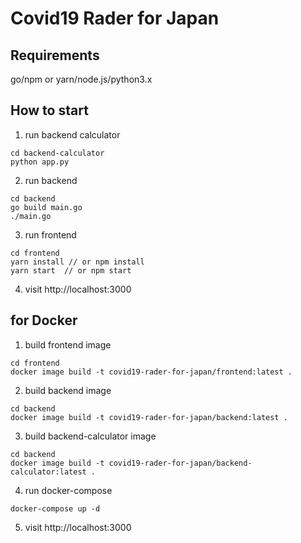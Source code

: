 # Covid19 Rader for Japan

## Requirements
go/npm or yarn/node.js/python3.x

## How to start

1. run backend calculator
```
cd backend-calculator
python app.py
```

2. run backend
```
cd backend
go build main.go
./main.go
```

3. run frontend
```
cd frontend
yarn install // or npm install
yarn start  // or npm start
```

4. visit http://localhost:3000

## for Docker

1. build frontend image

```
cd frontend
docker image build -t covid19-rader-for-japan/frontend:latest .
```

2. build backend image 

```
cd backend
docker image build -t covid19-rader-for-japan/backend:latest .
```

3. build backend-calculator image 

```
cd backend
docker image build -t covid19-rader-for-japan/backend-calculator:latest .
```

4. run docker-compose

```
docker-compose up -d
```

5. visit http://localhost:3000
